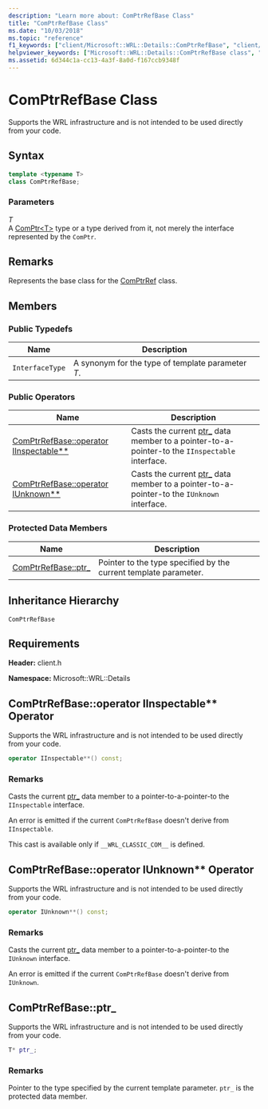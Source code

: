 ```yaml
---
description: "Learn more about: ComPtrRefBase Class"
title: "ComPtrRefBase Class"
ms.date: "10/03/2018"
ms.topic: "reference"
f1_keywords: ["client/Microsoft::WRL::Details::ComPtrRefBase", "client/Microsoft::WRL::Details::ComPtrRefBase::operator IInspectable**", "client/Microsoft::WRL::Details::ComPtrRefBase::operator IUnknown**", "client/Microsoft::WRL::Details::ComPtrRefBase::ptr_"]
helpviewer_keywords: ["Microsoft::WRL::Details::ComPtrRefBase class", "Microsoft::WRL::Details::ComPtrRefBase::operator IInspectable** operator", "Microsoft::WRL::Details::ComPtrRefBase::operator IUnknown** operator", "Microsoft::WRL::Details::ComPtrRefBase::ptr_ data member"]
ms.assetid: 6d344c1a-cc13-4a3f-8a0d-f167ccb9348f
---
```

# ComPtrRefBase Class

Supports the WRL infrastructure and is not intended to be used directly from your code.

## Syntax

```cpp
template <typename T>
class ComPtrRefBase;
```

### Parameters

*T*<br/>
A [ComPtr\<T>](comptr-class.md) type or a type derived from it, not merely the interface represented by the `ComPtr`.

## Remarks

Represents the base class for the [ComPtrRef](comptrref-class.md) class.

## Members

### Public Typedefs

Name            | Description
--------------- | -------------------------------------------------
`InterfaceType` | A synonym for the type of template parameter *T*.

### Public Operators

Name                                                                       | Description
-------------------------------------------------------------------------- | -----------------------------------------------------------------------------------------------------
[ComPtrRefBase::operator IInspectable**](#operator-iinspectable-star-star) | Casts the current [ptr_](#ptr) data member to a pointer-to-a-pointer-to the `IInspectable` interface.
[ComPtrRefBase::operator IUnknown**](#operator-iunknown-star-star)         | Casts the current [ptr_](#ptr) data member to a pointer-to-a-pointer-to the `IUnknown` interface.

### Protected Data Members

Name                        | Description
--------------------------- | ----------------------------------------------------------------
[ComPtrRefBase::ptr_](#ptr) | Pointer to the type specified by the current template parameter.

## Inheritance Hierarchy

`ComPtrRefBase`

## Requirements

**Header:** client.h

**Namespace:** Microsoft::WRL::Details

## <a name="operator-iinspectable-star-star"></a> ComPtrRefBase::operator IInspectable\*\* Operator

Supports the WRL infrastructure and is not intended to be used directly from your code.

```cpp
operator IInspectable**() const;
```

### Remarks

Casts the current [ptr_](#ptr) data member to a pointer-to-a-pointer-to the `IInspectable` interface.

An error is emitted if the current `ComPtrRefBase` doesn't derive from `IInspectable`.

This cast is available only if `__WRL_CLASSIC_COM__` is defined.

## <a name="operator-iunknown-star-star"></a> ComPtrRefBase::operator IUnknown** Operator

Supports the WRL infrastructure and is not intended to be used directly from your code.

```cpp
operator IUnknown**() const;
```

### Remarks

Casts the current [ptr_](#ptr) data member to a pointer-to-a-pointer-to the `IUnknown` interface.

An error is emitted if the current `ComPtrRefBase` doesn't derive from `IUnknown`.

## <a name="ptr"></a> ComPtrRefBase::ptr_

Supports the WRL infrastructure and is not intended to be used directly from your code.

```cpp
T* ptr_;
```

### Remarks

Pointer to the type specified by the current template parameter. `ptr_` is the protected data member.
